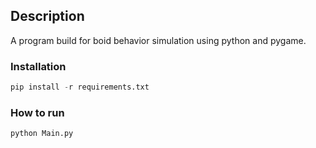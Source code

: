 ## **Description**

A program build for boid behavior simulation using python and pygame.

### **Installation**
```python
pip install -r requirements.txt
```

### **How to run**
```bash
python Main.py
```
